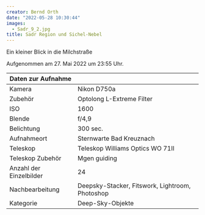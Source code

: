 ```yaml
---
creator: Bernd Orth
date: "2022-05-28 10:30:44"
images:
  - Sadr_9_2.jpg
title: Sadr Region und Sichel-Nebel
---
```


Ein kleiner Blick in die Milchstraße

Aufgenommen am 27. Mai 2022 um 23:55 Uhr.

| Daten zur Aufnahme      |                                                 |
| ----------------------- | ----------------------------------------------- |
| Kamera                  | Nikon D750a                                     |
| Zubehör                 | Optolong L-Extreme Filter                       |
| ISO                     | 1600                                            |
| Blende                  | f/4,9                                           |
| Belichtung              | 300 sec.                                        |
| Aufnahmeort             | Sternwarte Bad Kreuznach                        |
| Teleskop                | Teleskop Williams Optics WO 71II                |
| Teleskop Zubehör        | Mgen guiding                                    |
| Anzahl der Einzelbilder | 24                                              |
| Nachbearbeitung         | Deepsky-Stacker, Fitswork, Lightroom, Photoshop |
| Kategorie               | Deep-Sky-Objekte                                |
